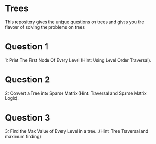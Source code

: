 # Trees
This repository gives the unique questions on trees and gives you the flavour of solving the problems on trees <br/>
# Question 1
1: Print The First Node Of Every Level (Hint: Using Level Order Traversal). <br/>
# Question 2
2: Convert a Tree into Sparse Matrix (Hint: Traversal and Sparse Matrix Logic). <br/>
# Question 3
3: Find the Max Value of Every Level in a tree...(Hint: Tree Traversal and maximum finding) </br> 
